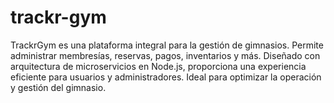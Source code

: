 # trackr-gym
TrackrGym es una plataforma integral para la gestión de gimnasios. Permite administrar membresías, reservas, pagos, inventarios y más. Diseñado con arquitectura de microservicios en Node.js, proporciona una experiencia eficiente para usuarios y administradores. Ideal para optimizar la operación y gestión del gimnasio.
